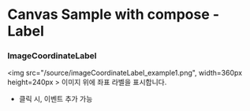 # Canvas Sample with compose - Label

### ImageCoordinateLabel
<img src="/source/imageCoordinateLabel_example1.png",  width=360px height=240px >
이미지 위에 좌표 라벨을 표시합니다.
- 클릭 시, 이벤트 추가 가능